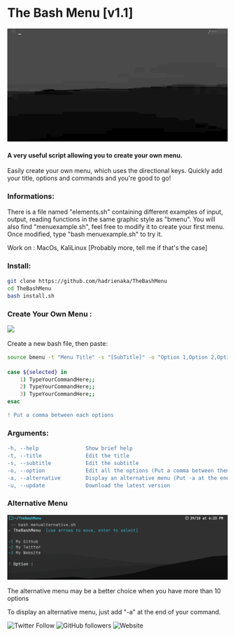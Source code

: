 # The Bash Menu [v1.1]
![](menu.gif)
#### A very useful script allowing you to create your own menu.
<p>Easily create your own menu, which uses the directional keys. Quickly add your title, options and commands and you're good to go!</p>

### Informations:
<p>There is a file named "elements.sh" containing different examples of input, output, reading functions in the same graphic style as "bmenu". You will also find "menuexample.sh", feel free to modify it to create your first menu. Once modified, type "bash menuexample.sh" to try it.</p>
<p>Work on : MacOs, KaliLinux [Probably more, tell me if that's the case]</p>

### Install:
```bash
git clone https://github.com/hadrienaka/TheBashMenu
cd TheBashMenu
bash install.sh
```

### Create Your Own Menu :
![](menuexemple.gif)

<p> Create a new bash file, then paste:</p>

```bash
source bmenu -t "Menu Title" -s "[SubTitle]" -o "Option 1,Option 2,Option 3"

case ${selected} in
	1) TypeYourCommandHere;;
	2) TypeYourCommandHere;;
	3) TypeYourCommandHere;;
esac
```

```diff
! Put a comma between each options
```

### Arguments:

```diff
-h, --help               Show brief help
-t, --title              Edit the title
-s, --subtitle           Edit the subtitle
-o, --option             Edit all the options (Put a comma between them)
-a, --alternative        Display an alternative menu (Put -a at the end of the command)
-u, --update             Download the latest version
```

### Alternative Menu
![](menualternative.jpg)

<p> The alternative menu may be a better choice when you have more than 10 options </p>
<p> To display an alternative menu, just add "-a" at the end of your command. </p>

![Twitter Follow](https://img.shields.io/twitter/follow/hadrienaka?label=%40HadrienAka&logo=twitter&logoColor=ffffff&style=for-the-badge)
![GitHub followers](https://img.shields.io/github/followers/hadrienaka?color=9F9F9F&label=%40HadrienAka&logo=github&style=for-the-badge)
![Website](https://img.shields.io/website?color=9F9F9F&label=Hadrienaka.fr&logo=brave&logoColor=ffffff&style=for-the-badge&up_message=SEE&url=https%3A%2F%2Fhadrienaka.fr)
